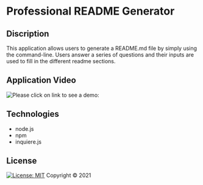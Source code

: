 # Professional README Generator

## Discription 

This application allows users to generate a README.md file by simply using the command-line. Users answer a series of questions and their inputs are used to fill in the different readme sections.

## Application Video 

![Please click on link to see a demo:](https://drive.google.com/file/d/1g6xCaAVSMFnflP7zJn1J3kGT2K2FdNcA/view?usp=sharing)

## Technologies 

* node.js
* npm 
* inquiere.js

## License

[![License: MIT](https://img.shields.io/badge/License-MIT-yellow.svg)](https://opensource.org/licenses/MIT)
Copyright © 2021 
